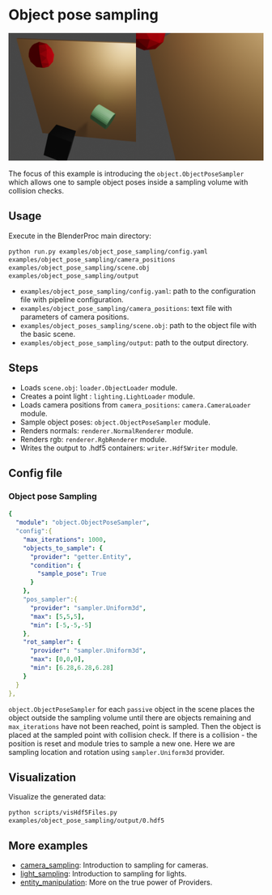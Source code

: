 # Object pose sampling

![](rendering.png)

The focus of this example is introducing the `object.ObjectPoseSampler` which allows one to sample object poses inside a sampling volume with collision checks.

## Usage

Execute in the BlenderProc main directory:

```
python run.py examples/object_pose_sampling/config.yaml examples/object_pose_sampling/camera_positions examples/object_pose_sampling/scene.obj examples/object_pose_sampling/output
``` 

* `examples/object_pose_sampling/config.yaml`: path to the configuration file with pipeline configuration.
* `examples/object_pose_sampling/camera_positions`: text file with parameters of camera positions.
* `examples/object_poses_sampling/scene.obj`: path to the object file with the basic scene.
* `examples/object_pose_sampling/output`: path to the output directory.

## Steps

* Loads `scene.obj`: `loader.ObjectLoader` module.
* Creates a point light : `lighting.LightLoader` module.
* Loads camera positions from `camera_positions`: `camera.CameraLoader` module.
* Sample object poses: `object.ObjectPoseSampler` module.
* Renders normals: `renderer.NormalRenderer` module.
* Renders rgb: `renderer.RgbRenderer` module.
* Writes the output to .hdf5 containers: `writer.Hdf5Writer` module.

## Config file

### Object pose Sampling

```yaml
{
  "module": "object.ObjectPoseSampler",
  "config":{
    "max_iterations": 1000,
    "objects_to_sample": {
      "provider": "getter.Entity",
      "condition": {
        "sample_pose": True 
      }
    },
    "pos_sampler":{
      "provider": "sampler.Uniform3d",
      "max": [5,5,5],
      "min": [-5,-5,-5]
    },
    "rot_sampler": {
      "provider": "sampler.Uniform3d",
      "max": [0,0,0],
      "min": [6.28,6.28,6.28]
    }
  }
},
```
 
`object.ObjectPoseSampler` for each `passive` object in the scene places the object outside the sampling volume until there are objects remaining and `max_iterations` have not been reached, point is sampled.
Then the object is placed at the sampled point with collision check. If there is a collision - the position is reset and module tries to sample a new one.
Here we are sampling location and rotation using `sampler.Uniform3d` provider.

## Visualization

Visualize the generated data:

```
python scripts/visHdf5Files.py examples/object_pose_sampling/output/0.hdf5
```

## More examples

* [camera_sampling](../camera_sampling): Introduction to sampling for cameras.
* [light_sampling](../light_sampling): Introduction to sampling for lights.
* [entity_manipulation](../entity_manipulation): More on the true power of Providers.
